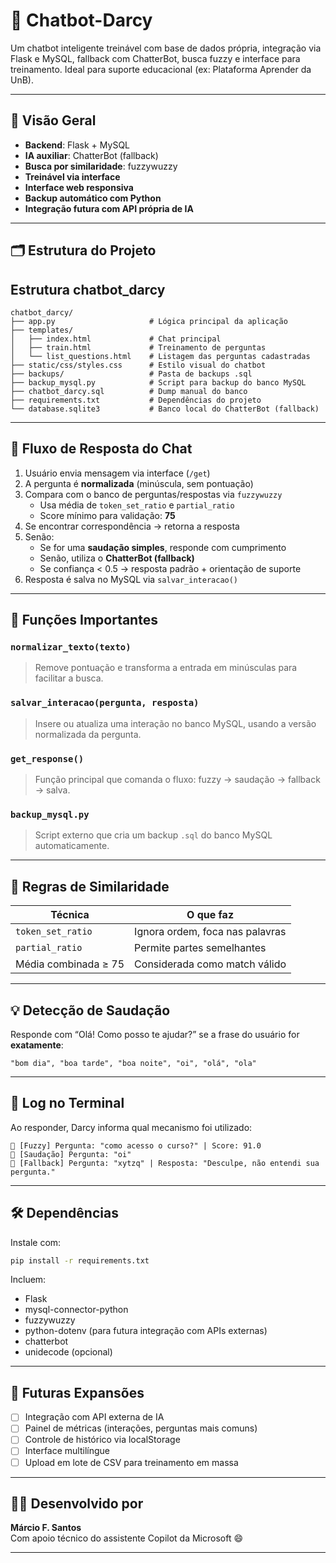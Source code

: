 # 🤖 Chatbot-Darcy

Um chatbot inteligente treinável com base de dados própria, integração via Flask e MySQL, fallback com ChatterBot, busca fuzzy e interface para treinamento. Ideal para suporte educacional (ex: Plataforma Aprender da UnB).

---

## 📌 Visão Geral

- **Backend**: Flask + MySQL
- **IA auxiliar**: ChatterBot (fallback)
- **Busca por similaridade**: fuzzywuzzy
- **Treinável via interface**
- **Interface web responsiva**
- **Backup automático com Python**
- **Integração futura com API própria de IA**

---

## 🗂️ Estrutura do Projeto


## Estrutura chatbot_darcy
```
chatbot_darcy/
├── app.py                     # Lógica principal da aplicação
├── templates/
│   ├── index.html             # Chat principal
│   ├── train.html             # Treinamento de perguntas
│   └── list_questions.html    # Listagem das perguntas cadastradas
├── static/css/styles.css      # Estilo visual do chatbot
├── backups/                   # Pasta de backups .sql
├── backup_mysql.py            # Script para backup do banco MySQL
├── chatbot_darcy.sql          # Dump manual do banco
├── requirements.txt           # Dependências do projeto
└── database.sqlite3           # Banco local do ChatterBot (fallback)
```

---

## 🧠 Fluxo de Resposta do Chat

1. Usuário envia mensagem via interface (`/get`)
2. A pergunta é **normalizada** (minúscula, sem pontuação)
3. Compara com o banco de perguntas/respostas via `fuzzywuzzy`
   - Usa média de `token_set_ratio` e `partial_ratio`
   - Score mínimo para validação: **75**
4. Se encontrar correspondência → retorna a resposta
5. Senão:
   - Se for uma **saudação simples**, responde com cumprimento
   - Senão, utiliza o **ChatterBot (fallback)**
   - Se confiança < 0.5 → resposta padrão + orientação de suporte
6. Resposta é salva no MySQL via `salvar_interacao()`

---

## 🔧 Funções Importantes

### `normalizar_texto(texto)`
> Remove pontuação e transforma a entrada em minúsculas para facilitar a busca.

### `salvar_interacao(pergunta, resposta)`
> Insere ou atualiza uma interação no banco MySQL, usando a versão normalizada da pergunta.

### `get_response()`
> Função principal que comanda o fluxo: fuzzy → saudação → fallback → salva.

### `backup_mysql.py`
> Script externo que cria um backup `.sql` do banco MySQL automaticamente.

---

## 📃 Regras de Similaridade

| Técnica              | O que faz                                          |
|----------------------|----------------------------------------------------|
| `token_set_ratio`    | Ignora ordem, foca nas palavras                     |
| `partial_ratio`      | Permite partes semelhantes                         |
| Média combinada ≥ 75 | Considerada como match válido                      |

---

## 💡 Detecção de Saudação

Responde com “Olá! Como posso te ajudar?” se a frase do usuário for **exatamente**:

```
"bom dia", "boa tarde", "boa noite", "oi", "olá", "ola"
```

---

## 🧪 Log no Terminal

Ao responder, Darcy informa qual mecanismo foi utilizado:

```
📌 [Fuzzy] Pergunta: "como acesso o curso?" | Score: 91.0
👋 [Saudação] Pergunta: "oi"
🧠 [Fallback] Pergunta: "xytzq" | Resposta: "Desculpe, não entendi sua pergunta."
```

---

## 🛠️ Dependências

Instale com:

```bash
pip install -r requirements.txt
```

Incluem:
- Flask
- mysql-connector-python
- fuzzywuzzy
- python-dotenv (para futura integração com APIs externas)
- chatterbot
- unidecode (opcional)

---

## 🚀 Futuras Expansões

- [ ] Integração com API externa de IA
- [ ] Painel de métricas (interações, perguntas mais comuns)
- [ ] Controle de histórico via localStorage
- [ ] Interface multilíngue
- [ ] Upload em lote de CSV para treinamento em massa

---

## 👨‍💻 Desenvolvido por

**Márcio F. Santos**  
Com apoio técnico do assistente Copilot da Microsoft 😄

---
